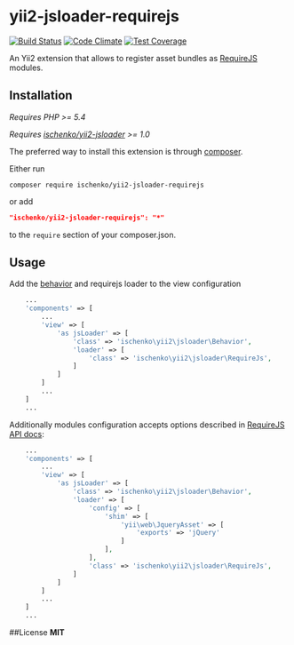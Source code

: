 # yii2-jsloader-requirejs

[![Build Status](https://travis-ci.org/ischenko/yii2-jsloader-requirejs.svg?branch=master)](https://travis-ci.org/ischenko/yii2-jsloader-requirejs)
[![Code Climate](https://codeclimate.com/github/ischenko/yii2-jsloader-requirejs/badges/gpa.svg)](https://codeclimate.com/github/ischenko/yii2-jsloader-requirejs)
[![Test Coverage](https://codeclimate.com/github/ischenko/yii2-jsloader-requirejs/badges/coverage.svg)](https://codeclimate.com/github/ischenko/yii2-jsloader-requirejs/coverage)

An Yii2 extension that allows to register asset bundles as [RequireJS](http://requirejs.org) modules.

## Installation
*Requires PHP >= 5.4*

*Requires [ischenko/yii2-jsloader](https://github.com/ischenko/yii2-jsloader) >= 1.0*

The preferred way to install this extension is through [composer](http://getcomposer.org/download/).

Either run
```
composer require ischenko/yii2-jsloader-requirejs
```

or add

```json
"ischenko/yii2-jsloader-requirejs": "*"
```

to the `require` section of your composer.json.

## Usage

Add the [behavior](https://github.com/ischenko/yii2-jsloader#usage) and requirejs loader to the view configuration

```php
    ...
    'components' => [
        ...
        'view' => [
            'as jsLoader' => [
                'class' => 'ischenko\yii2\jsloader\Behavior',
                'loader' => [
                    'class' => 'ischenko\yii2\jsloader\RequireJs',
                ]
            ]
        ]
        ...
    ]
    ...
```

Additionally modules configuration accepts options described in [RequireJS API docs](http://requirejs.org/docs/api.html#config): 

```php
    ...
    'components' => [
        ...
        'view' => [
            'as jsLoader' => [
                'class' => 'ischenko\yii2\jsloader\Behavior',
                'loader' => [
                    'config' => [
                        'shim' => [
                            'yii\web\JqueryAsset' => [
                                'exports' => 'jQuery'
                            ]
                        ],
                    ],
                    'class' => 'ischenko\yii2\jsloader\RequireJs',
                ]
            ]
        ]
        ...
    ]
    ...
```

##License
**MIT**
